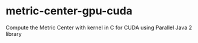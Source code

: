 # metric-center-gpu-cuda
Compute the Metric Center with kernel in C for CUDA using Parallel Java 2 library
